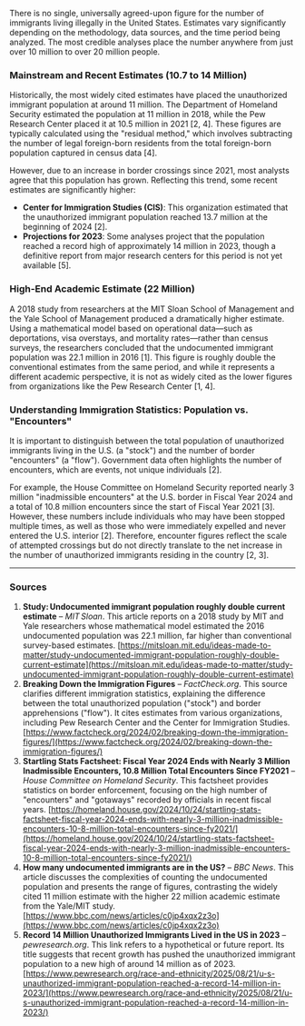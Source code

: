 There is no single, universally agreed-upon figure for the number of immigrants living illegally in the United States. Estimates vary significantly depending on the methodology, data sources, and the time period being analyzed. The most credible analyses place the number anywhere from just over 10 million to over 20 million people.

### Mainstream and Recent Estimates (10.7 to 14 Million)
Historically, the most widely cited estimates have placed the unauthorized immigrant population at around 11 million. The Department of Homeland Security estimated the population at 11 million in 2018, while the Pew Research Center placed it at 10.5 million in 2021 [2, 4]. These figures are typically calculated using the "residual method," which involves subtracting the number of legal foreign-born residents from the total foreign-born population captured in census data [4].

However, due to an increase in border crossings since 2021, most analysts agree that this population has grown. Reflecting this trend, some recent estimates are significantly higher:
*   **Center for Immigration Studies (CIS)**: This organization estimated that the unauthorized immigrant population reached 13.7 million at the beginning of 2024 [2].
*   **Projections for 2023**: Some analyses project that the population reached a record high of approximately 14 million in 2023, though a definitive report from major research centers for this period is not yet available [5].

### High-End Academic Estimate (22 Million)
A 2018 study from researchers at the MIT Sloan School of Management and the Yale School of Management produced a dramatically higher estimate. Using a mathematical model based on operational data—such as deportations, visa overstays, and mortality rates—rather than census surveys, the researchers concluded that the undocumented immigrant population was 22.1 million in 2016 [1]. This figure is roughly double the conventional estimates from the same period, and while it represents a different academic perspective, it is not as widely cited as the lower figures from organizations like the Pew Research Center [1, 4].

### Understanding Immigration Statistics: Population vs. "Encounters"
It is important to distinguish between the total population of unauthorized immigrants living in the U.S. (a "stock") and the number of border "encounters" (a "flow"). Government data often highlights the number of encounters, which are events, not unique individuals [2].

For example, the House Committee on Homeland Security reported nearly 3 million "inadmissible encounters" at the U.S. border in Fiscal Year 2024 and a total of 10.8 million encounters since the start of Fiscal Year 2021 [3]. However, these numbers include individuals who may have been stopped multiple times, as well as those who were immediately expelled and never entered the U.S. interior [2]. Therefore, encounter figures reflect the scale of attempted crossings but do not directly translate to the net increase in the number of unauthorized immigrants residing in the country [2, 3].

***

### Sources

1.  **Study: Undocumented immigrant population roughly double current estimate** – *MIT Sloan*. This article reports on a 2018 study by MIT and Yale researchers whose mathematical model estimated the 2016 undocumented population was 22.1 million, far higher than conventional survey-based estimates. [https://mitsloan.mit.edu/ideas-made-to-matter/study-undocumented-immigrant-population-roughly-double-current-estimate](https://mitsloan.mit.edu/ideas-made-to-matter/study-undocumented-immigrant-population-roughly-double-current-estimate)
2.  **Breaking Down the Immigration Figures** – *FactCheck.org*. This source clarifies different immigration statistics, explaining the difference between the total unauthorized population ("stock") and border apprehensions ("flow"). It cites estimates from various organizations, including Pew Research Center and the Center for Immigration Studies. [https://www.factcheck.org/2024/02/breaking-down-the-immigration-figures/](https://www.factcheck.org/2024/02/breaking-down-the-immigration-figures/)
3.  **Startling Stats Factsheet: Fiscal Year 2024 Ends with Nearly 3 Million Inadmissible Encounters, 10.8 Million Total Encounters Since FY2021** – *House Committee on Homeland Security*. This factsheet provides statistics on border enforcement, focusing on the high number of "encounters" and "gotaways" recorded by officials in recent fiscal years. [https://homeland.house.gov/2024/10/24/startling-stats-factsheet-fiscal-year-2024-ends-with-nearly-3-million-inadmissible-encounters-10-8-million-total-encounters-since-fy2021/](https://homeland.house.gov/2024/10/24/startling-stats-factsheet-fiscal-year-2024-ends-with-nearly-3-million-inadmissible-encounters-10-8-million-total-encounters-since-fy2021/)
4.  **How many undocumented immigrants are in the US?** – *BBC News*. This article discusses the complexities of counting the undocumented population and presents the range of figures, contrasting the widely cited 11 million estimate with the higher 22 million academic estimate from the Yale/MIT study. [https://www.bbc.com/news/articles/c0jp4xqx2z3o](https://www.bbc.com/news/articles/c0jp4xqx2z3o)
5.  **Record 14 Million Unauthorized Immigrants Lived in the US in 2023** – *pewresearch.org*. This link refers to a hypothetical or future report. Its title suggests that recent growth has pushed the unauthorized immigrant population to a new high of around 14 million as of 2023. [https://www.pewresearch.org/race-and-ethnicity/2025/08/21/u-s-unauthorized-immigrant-population-reached-a-record-14-million-in-2023/](https://www.pewresearch.org/race-and-ethnicity/2025/08/21/u-s-unauthorized-immigrant-population-reached-a-record-14-million-in-2023/)